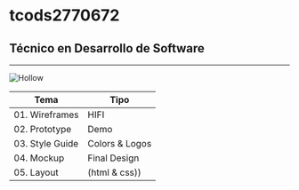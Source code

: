 # tcods2770672
## Técnico  en Desarrollo de Software
---

![Hollow](https://img.leboncoin.fr/api/v1/lbcpb1/images/23/5d/2a/235d2a63cba40c6aeb8a00ec4c96201f962bd90c.jpg?rule=ad-large)

| Tema | Tipo | 
|---------|-------| 
|01. Wireframes | HIFI |
|02. Prototype | Demo |
|03. Style Guide | Colors & Logos |
|04. Mockup | Final Design |
|05. Layout | (html & css)) |

